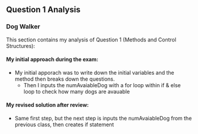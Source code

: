 ## Question 1 Analysis
### Dog Walker

This section contains my analysis of Question 1 (Methods and Control Structures):

#### My initial approach during the exam:
- My initial apporach was to write down the initial variables and the method then breaks down the questions.
  - Then I inputs the numAvaiableDog with a for loop within if & else loop to check how many dogs are avauable

#### My revised solution after review:
- Same first step, but the next step is inputs the numAvaiableDog from the previous class, then creates if statement
